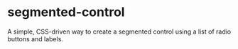 segmented-control
=================

A simple, CSS-driven way to create a segmented control using a list of radio buttons and labels.
